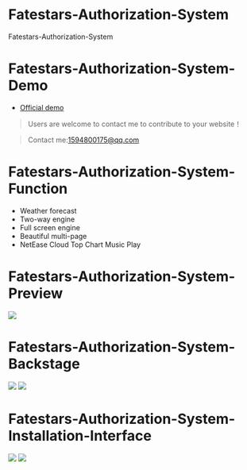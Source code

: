 # Fatestars-Authorization-System
Fatestars-Authorization-System
# Fatestars-Authorization-System-Demo
- [Official demo](https://guide-page.demo.fatestars.com/)
> Users are welcome to contact me to contribute to your website！

> Contact me:1594800175@qq.com
# Fatestars-Authorization-System-Function
- Weather forecast
- Two-way engine
- Full screen engine
- Beautiful multi-page
- NetEase Cloud Top Chart Music Play
# Fatestars-Authorization-System-Preview
![](https://s3.bmp.ovh/imgs/2021/08/a93bce34d90710f5.png)
# Fatestars-Authorization-System-Backstage
![](https://img13.360buyimg.com/ddimg/jfs/t1/186390/15/17858/309122/6113d504Edd9e9b79/f58f80492fab629d.png)
![](https://img13.360buyimg.com/ddimg/jfs/t1/196978/2/2795/309241/6113d207Ebb55c32f/2e55460b3079f018.png)
# Fatestars-Authorization-System-Installation-Interface
![](https://s3.bmp.ovh/imgs/2021/08/530935c0575fdd6e.png)
![](https://s3.bmp.ovh/imgs/2021/08/8dada6af136a1e37.png)
